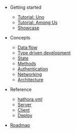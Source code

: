- Getting started

  - [Tutorial: Uno](tutorial_uno.md)
  - [Tutorial: Among Us](tutorial_among_us.md)
  - [Showcase](showcase.md)

- Concepts

  - [Data flow](data-flow.md)
  - [Type driven development](type-driven-development.md)
  - [State](state.md)
  - [Methods](methods.md)
  - [Authentication](auth.md)
  - [Networking](networking.md)
  - [Architecture](architecture.md)

- Reference

  - [hathora.yml](hathora-yml.md)
  - [Server](server.md)
  - [Client](client.md)
  - [Deploy](deploy.md)

- [Roadmap](roadmap.md)
